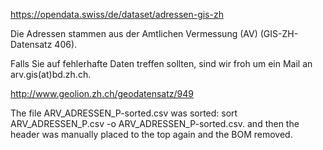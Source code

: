 https://opendata.swiss/de/dataset/adressen-gis-zh

Die Adressen stammen aus der Amtlichen Vermessung (AV) (GIS-ZH-Datensatz 406).

Falls Sie auf fehlerhafte Daten treffen sollten, sind wir froh um ein Mail an arv.gis(at)bd.zh.ch.

http://www.geolion.zh.ch/geodatensatz/949

The file ARV_ADRESSEN_P-sorted.csv was sorted:
  sort ARV_ADRESSEN_P.csv -o ARV_ADRESSEN_P-sorted.csv.
and then the header was manually placed to the top again and the BOM <feff> removed.
